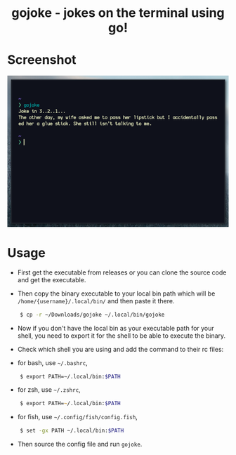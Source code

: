 <div align=center>
    <h1>gojoke - jokes on the terminal using go!</h1>
</div>

# Screenshot

<div align=center>
    <img src="./assets/gojoke-example.png" />
</div>

# Usage

- First get the executable from releases or you can clone the source code
  and get the executable.

- Then copy the binary executable to your local bin path which will be `/home/{username}/.local/bin/` and then paste it there.

```bash
    $ cp -r ~/Downloads/gojoke ~/.local/bin/gojoke
```

- Now if you don't have the local bin as your executable path for your shell, you need to export it for the shell to be able to execute the binary.

- Check which shell you are using and add the command to their rc files:

- for bash, use `~/.bashrc`,

```bash
    $ export PATH=~/.local/bin:$PATH
```

- for zsh, use `~/.zshrc`,

```zsh
    $ export PATH=~/.local/bin:$PATH
```

- for fish, use `~/.config/fish/config.fish`,

```bash
    $ set -gx PATH ~/.local/bin:$PATH
```

- Then source the config file and run `gojoke`.
